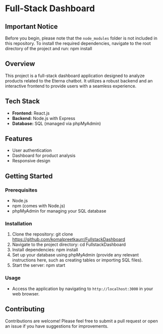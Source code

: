 

# Full-Stack Dashboard

## Important Notice
Before you begin, please note that the `node_modules` folder is not included in this repository. To install the required dependencies, navigate to the root directory of the project and run:
npm install

## Overview
This project is a full-stack dashboard application designed to analyze products related to the Eterna chatbot. It utilizes a robust backend and an interactive frontend to provide users with a seamless experience.

## Tech Stack
- **Frontend:** React.js
- **Backend:** Node.js with Express
- **Database:** SQL (managed via phpMyAdmin)

## Features
- User authentication
- Dashboard for product analysis
- Responsive design

## Getting Started

### Prerequisites
- Node.js 
- npm (comes with Node.js)
- phpMyAdmin for managing your SQL database

### Installation
1. Clone the repository:
   git clone https://github.com/komalpreetkaurr/FullstackDashboard
2. Navigate to the project directory:
   cd FullstackDashboard
3. Install dependencies:
   npm install
4. Set up your database using phpMyAdmin (provide any relevant instructions here, such as creating tables or importing SQL files).
5. Start the server:
   npm start

### Usage
- Access the application by navigating to `http://localhost:3000` in your web browser.

## Contributing
Contributions are welcome! Please feel free to submit a pull request or open an issue if you have suggestions for improvements.
